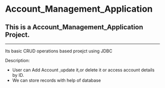 # Account_Management_Application
<h2>This is a Account_Management_Application Project.</h2>
<hr>
<p>Its basic CRUD operations based proejct using JDBC</p>
<bold>Description:</bold>
<ul>
  <li>User can Add Account ,update it,or delete it or access account details by ID.</li>
  <li>We can store records with help of database</li>
</ul>
